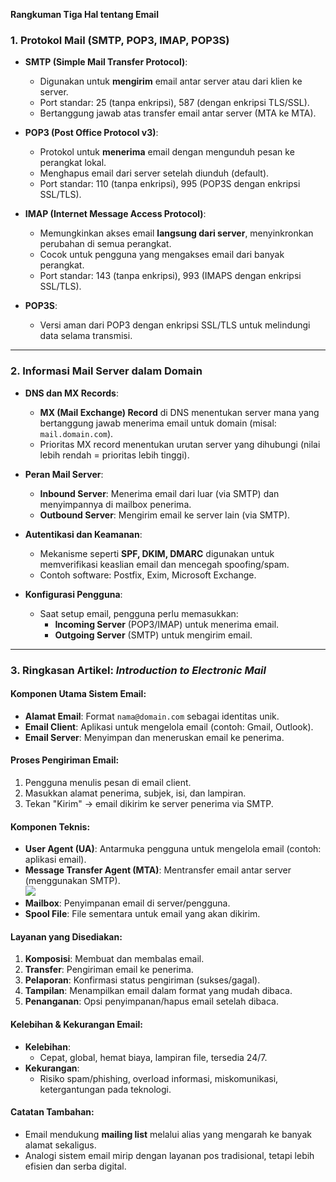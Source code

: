 **Rangkuman Tiga Hal tentang Email**

### 1. Protokol Mail (SMTP, POP3, IMAP, POP3S)  
- **SMTP (Simple Mail Transfer Protocol)**:  
  - Digunakan untuk **mengirim** email antar server atau dari klien ke server.  
  - Port standar: 25 (tanpa enkripsi), 587 (dengan enkripsi TLS/SSL).  
  - Bertanggung jawab atas transfer email antar server (MTA ke MTA).  

- **POP3 (Post Office Protocol v3)**:  
  - Protokol untuk **menerima** email dengan mengunduh pesan ke perangkat lokal.  
  - Menghapus email dari server setelah diunduh (default).  
  - Port standar: 110 (tanpa enkripsi), 995 (POP3S dengan enkripsi SSL/TLS).  

- **IMAP (Internet Message Access Protocol)**:  
  - Memungkinkan akses email **langsung dari server**, menyinkronkan perubahan di semua perangkat.  
  - Cocok untuk pengguna yang mengakses email dari banyak perangkat.  
  - Port standar: 143 (tanpa enkripsi), 993 (IMAPS dengan enkripsi SSL/TLS).  

- **POP3S**:  
  - Versi aman dari POP3 dengan enkripsi SSL/TLS untuk melindungi data selama transmisi.  

---

### 2. Informasi Mail Server dalam Domain  
- **DNS dan MX Records**:  
  - **MX (Mail Exchange) Record** di DNS menentukan server mana yang bertanggung jawab menerima email untuk domain (misal: `mail.domain.com`).  
  - Prioritas MX record menentukan urutan server yang dihubungi (nilai lebih rendah = prioritas lebih tinggi).  

- **Peran Mail Server**:  
  - **Inbound Server**: Menerima email dari luar (via SMTP) dan menyimpannya di mailbox penerima.  
  - **Outbound Server**: Mengirim email ke server lain (via SMTP).  

- **Autentikasi dan Keamanan**:  
  - Mekanisme seperti **SPF, DKIM, DMARC** digunakan untuk memverifikasi keaslian email dan mencegah spoofing/spam.  
  - Contoh software: Postfix, Exim, Microsoft Exchange.  

- **Konfigurasi Pengguna**:  
  - Saat setup email, pengguna perlu memasukkan:  
    - **Incoming Server** (POP3/IMAP) untuk menerima email.  
    - **Outgoing Server** (SMTP) untuk mengirim email.  

---

### 3. Ringkasan Artikel: *Introduction to Electronic Mail*  
#### Komponen Utama Sistem Email:  
- **Alamat Email**: Format `nama@domain.com` sebagai identitas unik.  
- **Email Client**: Aplikasi untuk mengelola email (contoh: Gmail, Outlook).  
- **Email Server**: Menyimpan dan meneruskan email ke penerima.  

#### Proses Pengiriman Email:  
1. Pengguna menulis pesan di email client.  
2. Masukkan alamat penerima, subjek, isi, dan lampiran.  
3. Tekan "Kirim" → email dikirim ke server penerima via SMTP.  

#### Komponen Teknis:  
- **User Agent (UA)**: Antarmuka pengguna untuk mengelola email (contoh: aplikasi email).  
- **Message Transfer Agent (MTA)**: Mentransfer email antar server (menggunakan SMTP).  
![](https://media.geeksforgeeks.org/wp-content/uploads/20200731122504/Email1.png)
- **Mailbox**: Penyimpanan email di server/pengguna.  
- **Spool File**: File sementara untuk email yang akan dikirim.  

#### Layanan yang Disediakan:  
1. **Komposisi**: Membuat dan membalas email.  
2. **Transfer**: Pengiriman email ke penerima.  
3. **Pelaporan**: Konfirmasi status pengiriman (sukses/gagal).  
4. **Tampilan**: Menampilkan email dalam format yang mudah dibaca.  
5. **Penanganan**: Opsi penyimpanan/hapus email setelah dibaca.  

#### Kelebihan & Kekurangan Email:  
- **Kelebihan**:  
  - Cepat, global, hemat biaya, lampiran file, tersedia 24/7.  
- **Kekurangan**:  
  - Risiko spam/phishing, overload informasi, miskomunikasi, ketergantungan pada teknologi.  

#### Catatan Tambahan:  
- Email mendukung **mailing list** melalui alias yang mengarah ke banyak alamat sekaligus.  
- Analogi sistem email mirip dengan layanan pos tradisional, tetapi lebih efisien dan serba digital.  
